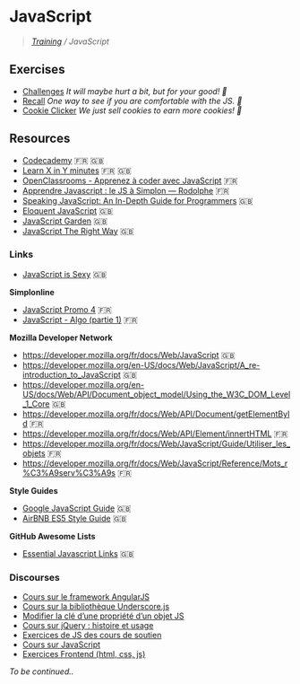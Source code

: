 # JavaScript
>_[Training](https://github.com/simplonco/training) / JavaScript_


## Exercises
* [Challenges](https://github.com/simplonco/js-challenges)
  _It will maybe hurt a bit, but for your good! :cactus:_
* [Recall](https://github.com/simplonco/js-recall)
  _One way to see if you are comfortable with the JS. :vhs:_
* [Cookie Clicker](https://github.com/simplonco/js-cookie-clicker)
  _We just sell cookies to earn more cookies! :cookie:_


## Resources

* [Codecademy](https://www.codecademy.com/learn/javascript) :fr: :gb:
* [Learn X in Y minutes](https://learnxinyminutes.com/docs/javascript/) :fr: :gb:
* [OpenClassrooms - Apprenez à coder avec JavaScript](https://openclassrooms.com/courses/apprenez-a-coder-avec-javascript) :fr:
* [Apprendre Javascript : le JS à Simplon — Rodolphe](https://bu7ch.gitbooks.io/apprendre-javascript/) :fr:
* [Speaking JavaScript: An In-Depth Guide for Programmers](http://speakingjs.com/) :gb:
* [Eloquent JavaScript](http://eloquentjavascript.net/) :uk:
* [JavaScript Garden](http://bonsaiden.github.io/JavaScript-Garden/) :uk:
* [JavaScript The Right Way](http://jstherightway.org/) :uk:

### Links

* [JavaScript is Sexy](http://javascriptissexy.com/) :uk:

**Simplonline**

* [JavaScript Promo 4](http://simplonline.co/dashboard/partages-formateurs/284-javascript-promo-4) :fr:
* [JavaScript - Algo (partie 1)](http://simplonline.co/dashboard/consignes/75-consignes-promo-4/393-javascript-algo-partie-1) :fr:

**Mozilla Developer Network**

* https://developer.mozilla.org/fr/docs/Web/JavaScript :uk:
* https://developer.mozilla.org/en-US/docs/Web/JavaScript/A_re-introduction_to_JavaScript :uk:
* https://developer.mozilla.org/en-US/docs/Web/API/Document_object_model/Using_the_W3C_DOM_Level_1_Core :uk:
* https://developer.mozilla.org/fr/docs/Web/API/Document/getElementById :fr:
* https://developer.mozilla.org/fr/docs/Web/API/Element/innertHTML :fr:
* https://developer.mozilla.org/fr/docs/Web/JavaScript/Guide/Utiliser_les_objets :fr:
* https://developer.mozilla.org/fr/docs/Web/JavaScript/Reference/Mots_r%C3%A9serv%C3%A9s :fr:

**Style Guides**

* [Google JavaScript Guide](http://google.github.io/styleguide/javascriptguide.xml) :uk:
* [AirBNB ES5 Style Guide](https://github.com/airbnb/javascript/tree/master/es5) :uk:

**GitHub Awesome Lists**

* [Essential Javascript Links](https://github.com/ericelliott/essential-javascript-links) :uk:

### Discourses

* [Cours sur le framework AngularJS](http://discourse.simplon.co/t/cours-sur-le-framework-angularjs/65)
* [Cours sur la bibliothèque Underscore.js](http://discourse.simplon.co/t/cours-sur-la-bibliotheque-underscore-js/62)
* [Modifier la clé d’une propriété d’un objet JS](http://discourse.simplon.co/t/modifier-la-cle-dune-propriete-dun-objet-js/127)
* [Cours sur jQuery : histoire et usage](http://discourse.simplon.co/t/cours-sur-jquery-histoire-et-usage/63)
* [Exercices de JS des cours de soutien](http://discourse.simplon.co/t/exercices-de-js-des-cours-de-soutien/71)
* [Cours sur JavaScript](http://discourse.simplon.co/t/cours-sur-javascript/51)
* [Exercices Frontend (html, css, js)](http://discourse.simplon.co/t/exercices-frontend-html-css-js/69)

_To be continued.._
